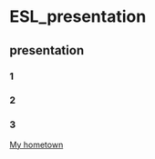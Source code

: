 # ESL_presentation
## presentation
### 1
### 2
### 3
[My hometown](https://www.youtube.com/watch?v=ckfOIEx8yqU)